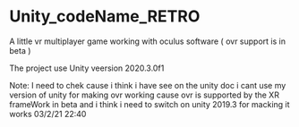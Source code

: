 # Unity_codeName_RETRO
 
A little vr multiplayer game working with oculus software ( ovr support is in beta )

The project use Unity veersion 2020.3.0f1

Note: I need to chek cause i think i have see on the unity doc i cant use my version of unity for making ovr working cause ovr is supported by the XR frameWork in beta and i think i need to switch on unity 2019.3 for macking it works 03/2/21 22:40
